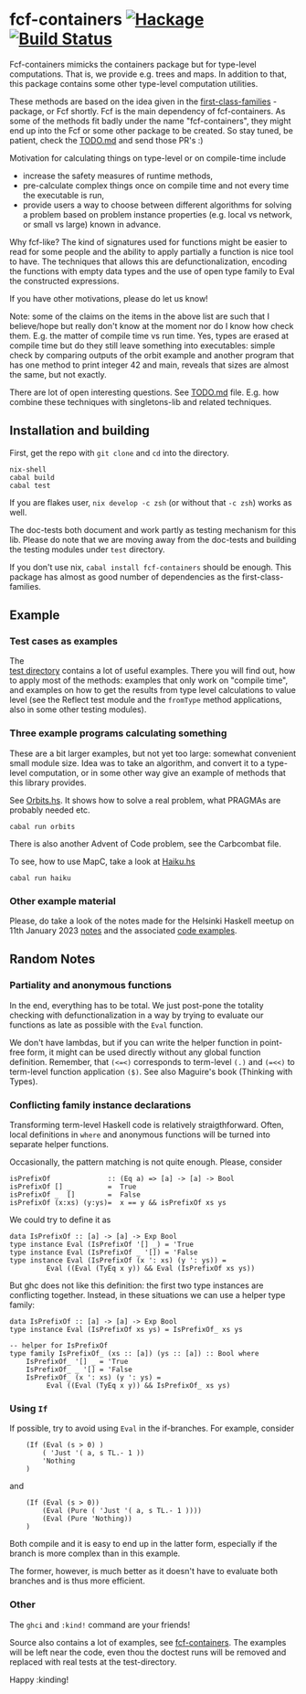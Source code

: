 # fcf-containers [![Hackage](https://img.shields.io/hackage/v/fcf-containers.svg)](https://hackage.haskell.org/package/fcf-containers) [![Build Status](https://travis-ci.org/gspia/fcf-containers.svg)](https://travis-ci.org/gspia/fcf-containers)

Fcf-containers mimicks the containers package but for type-level computations. 
That is, we provide e.g. trees and maps. In addition to that, this package 
contains some other type-level computation utilities. 

These methods are based on the idea given in the
[first-class-families](https://github.com/Lysxia/first-class-families) -package,
or Fcf shortly. Fcf is the main dependency of fcf-containers. As some of the
methods fit badly under the name "fcf-containers", they might end up into 
the Fcf or some other package to be created. So stay tuned, be patient, check 
the [TODO.md](https://github.com/gspia/fcf-containers/blob/master/TODO.md) 
and send those PR's :)


Motivation for calculating things on type-level or on compile-time 
include

- increase the safety measures of runtime methods,
- pre-calculate complex things once on compile time and not every time the
  executable is run, 
- provide users a way to choose between different algorithms for solving
  a problem based on problem instance properties (e.g. local vs network,
  or small vs large) known in advance.
 
Why fcf-like? The kind of signatures used for functions might be easier to 
read for some people and the ability to apply partially a function is nice 
tool to have. The techniques that allows this are defunctionalization, 
encoding the functions with empty data types and the use of open type family 
to Eval the constructed expressions. 
 
If you have other motivations, please do let us know! 

Note: some of the claims on the items in the above list are such that I 
believe/hope but really don't know at the moment nor do I know how check them. 
E.g. the matter of compile time vs run time. Yes, types are erased at compile 
time but do they still leave something into executables: simple check by 
comparing outputs of the orbit example and another program that has one method 
to print integer 42 and main, reveals that sizes are almost the same, but not 
exactly.


There are lot of open interesting questions. See 
[TODO.md](https://github.com/gspia/fcf-containers/blob/master/TODO.md) file. E.g. how combine 
these techniques with singletons-lib and related techniques. 



## Installation and building 

First, get the repo with `git clone` and `cd` into the directory. 

```
nix-shell 
cabal build 
cabal test 
```

If you are flakes user, `nix develop -c zsh` (or without that `-c zsh`) works as well.

The doc-tests both document and work partly as testing mechanism for this lib. Please 
do note that we are moving away from the doc-tests and building the testing modules 
under `test` directory.

If you don't use nix, `cabal install fcf-containers` should be enough. This
package has almost as good number of dependencies as the first-class-families.


## Example


### Test cases as examples

The  
[test directory](https://github.com/gspia/fcf-containers/blob/master/test)
contains a lot of useful examples.  There you will find out, how to apply most
of the methods: examples that only work on "compile time", and examples on how
to get the results from type level calculations to value level (see the Reflect
test module and the `fromType` method applications, also in some other testing
modules).


### Three example programs calculating something

These are a bit larger examples, but not yet too large: somewhat convenient small 
module size.  Idea was to take an algorithm, and convert it to a type-level 
computation, or in some other way give an example of methods that this library
provides.


See [Orbits.hs](https://github.com/gspia/fcf-containers/blob/master/examples/Orbits.hs). 
It shows how to solve a real problem,
what PRAGMAs are probably needed etc.

```
cabal run orbits 
```

There is also another Advent of Code problem, see the Carbcombat file.


To see, how to use MapC, take a look at
[Haiku.hs](https://github.com/gspia/fcf-containers/blob/master/examples/Haiku.hs)

```
cabal run haiku 
```


### Other example material

Please, do take a look of the notes made for the Helsinki Haskell meetup
on 11th January 2023
[notes](https://github.com/gspia/fcf-containers/blob/master/examples/20230111_hhslides.md)
and the associated 
[code examples](https://github.com/gspia/fcf-containers/blob/master/examples/20230111_hhmeetup.hs).



## Random Notes

### Partiality and anonymous functions

In the end, everything has to be total. We just post-pone the totality checking
with defunctionalization in a way by trying to evaluate our functions as late
as possible with the `Eval` function. 

We don't have lambdas, but if you can write the helper function in point-free
form, it might can be used directly without any global function definition.
Remember, that `(<=<)` corresponds to term-level `(.)` and `(=<<)` to 
term-level function application `($)`. See also Maguire's book 
(Thinking with Types).


### Conflicting family instance declarations

Transforming term-level Haskell code is relatively straigthforward. Often, 
local definitions in `where` and anonymous functions will be turned into 
separate helper functions. 

Occasionally, the pattern matching is not quite enough. Please, consider

```
isPrefixOf              :: (Eq a) => [a] -> [a] -> Bool
isPrefixOf [] _         =  True
isPrefixOf _  []        =  False
isPrefixOf (x:xs) (y:ys)=  x == y && isPrefixOf xs ys
```

We could try to define it as 
```
data IsPrefixOf :: [a] -> [a] -> Exp Bool
type instance Eval (IsPrefixOf '[] _) = 'True
type instance Eval (IsPrefixOf _ '[]) = 'False
type instance Eval (IsPrefixOf (x ': xs) (y ': ys)) =
         Eval ((Eval (TyEq x y)) && Eval (IsPrefixOf xs ys))
```

But ghc does not like this definition: the first two type instances are
conflicting together. Instead, in these situations we can use a helper type 
family:

```
data IsPrefixOf :: [a] -> [a] -> Exp Bool
type instance Eval (IsPrefixOf xs ys) = IsPrefixOf_ xs ys

-- helper for IsPrefixOf
type family IsPrefixOf_ (xs :: [a]) (ys :: [a]) :: Bool where
    IsPrefixOf_ '[] _ = 'True
    IsPrefixOf_ _ '[] = 'False
    IsPrefixOf_ (x ': xs) (y ': ys) =
         Eval ((Eval (TyEq x y)) && IsPrefixOf_ xs ys)
```

### Using `If`

If possible, try to avoid using `Eval` in the if-branches. 
For example, consider
```
    (If (Eval (s > 0) )
        ( 'Just '( a, s TL.- 1 ))
        'Nothing
    )
```
and
```
    (If (Eval (s > 0))
        (Eval (Pure ( 'Just '( a, s TL.- 1 ))))
        (Eval (Pure 'Nothing))
    )
```

Both compile and it is easy to end up in the latter form, especially if the 
branch is more complex than in this example. 

The former, however, is much better as it doesn't have to evaluate both branches
and is thus more efficient.


### Other


The `ghci` and `:kind!` command are your friends!

Source also contains a lot of examples, see
[fcf-containers](https://github.com/gspia/fcf-containers/tree/master/src/Fcf).
The examples will be left near the code, even thou the doctest runs will be 
removed and replaced with real tests at the test-directory.

Happy :kinding!
